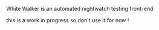 White Walker is an automated nightwatch testing front-end

this is a work in progress so don't use it for now !
